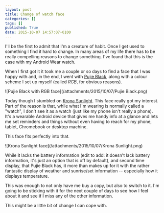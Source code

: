 ```yaml
---
layout: post
title: Change of watch face
categories: []
tags: []
published: True
date: 2015-10-07 14:57:07+0100
---
```


I'll be the first to admit that I'm a creature of habit. Once I get used to
something I find it hard to change. In many areas of my life there has to be
really compelling reasons to change something. I've found that this is the
case with my Android Wear watch.

When I first got it it took me a couple or so days to find a face that I was
happy with and, in the end, I went with [Pujie Black](http://www.pujiewear.com/),
along with a colour scheme I set up myself (called *RGB*, for obvious reasons).

![Pujie Black with RGB face](/attachments/2015/10/07/Pujie Black.png)

Today though I stumbled on [Krona Sunlight](https://play.google.com/store/apps/details?id=net.marscity.sunlight&hl=en_GB).
This face really got my interest. Part of the reason is that, while what I'm
wearing is normally called a "watch", I don't see it as a watch (just like
my phone isn't really a phone). It's a wearable Android device that gives me
handy info at a glance and lets me set reminders and things without even
having to reach for my phone, tablet, Chromebook or desktop machine.

This face fits perfectly into that.

![Krona Sunlight face](/attachments/2015/10/07/Krona Sunlight.png)

While it lacks the battery information (edit to add: it doesn't lack battery
information, it's just an option that is off by default), and second time display, that Pujie
Black has, it more than makes up for it with the rather fantastic display
of weather and sunrise/set information -- especially how it displays temperature.

This was enough to not only have me buy a copy, but also to switch to it. I'm
going to be sticking with it for the next couple of days to see how I feel
about it and see if I miss any of the other information.

This might be a little bit of change I can cope with.
